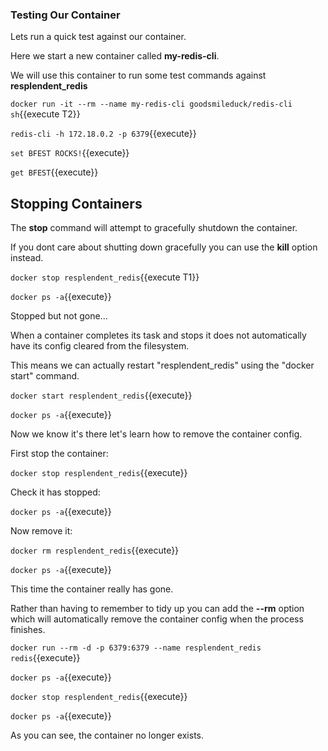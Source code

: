 ### Testing Our Container

Lets run a quick test against our container.

Here we start a new container called **my-redis-cli**.

We will use this container to run some test commands against **resplendent_redis**

`docker run -it --rm --name my-redis-cli goodsmileduck/redis-cli sh`{{execute T2}}

`redis-cli -h 172.18.0.2 -p 6379`{{execute}}

`set BFEST ROCKS!`{{execute}}

`get BFEST`{{execute}}

## Stopping Containers

The **stop** command will attempt to gracefully shutdown the container. 

If you dont care about shutting down gracefully you can use the **kill** option instead.

`docker stop resplendent_redis`{{execute T1}}

`docker ps -a`{{execute}}

Stopped but not gone...

When a container completes its task and stops it does not automatically have its config cleared from the filesystem.

This means we can actually restart "resplendent_redis" using the "docker start" command.

`docker start resplendent_redis`{{execute}}

`docker ps -a`{{execute}}

Now we know it's there let's learn how to remove the container config.

First stop the container:

`docker stop resplendent_redis`{{execute}}

Check it has stopped:

`docker ps -a`{{execute}}

Now remove it:

`docker rm resplendent_redis`{{execute}}

`docker ps -a`{{execute}}

This time the container really has gone.

Rather than having to remember to tidy up you can add the **--rm** option which will automatically remove the container config when the process finishes.

`docker run --rm -d -p 6379:6379 --name resplendent_redis redis`{{execute}}

`docker ps -a`{{execute}}

`docker stop resplendent_redis`{{execute}}

`docker ps -a`{{execute}}

As you can see, the container no longer exists.

